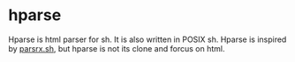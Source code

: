 # hparse

Hparse is html parser for sh. It is also written in POSIX sh.
Hparse is inspired by [parsrx.sh](https://github.com/ShellShoccar-jpn/Parsrs),
but hparse is not its clone and forcus on html.
